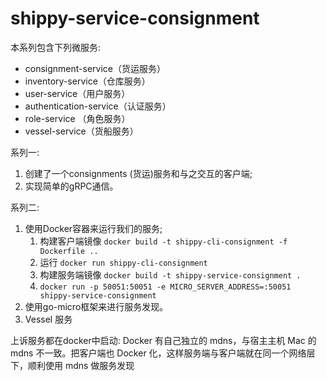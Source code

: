 # shippy-service-consignment

本系列包含下列微服务:
* consignment-service（货运服务）
* inventory-service（仓库服务）
* user-service（用户服务）
* authentication-service（认证服务）
* role-service （角色服务）
* vessel-service（货船服务）

系列一:
1. 创建了一个consignments (货运)服务和与之交互的客户端;
2. 实现简单的gRPC通信。

系列二:
1. 使用Docker容器来运行我们的服务;
   1. 构建客户端镜像 `docker build -t shippy-cli-consignment -f Dockerfile ..`
   2. 运行 `docker run shippy-cli-consignment`
   3. 构建服务端镜像 `docker build -t shippy-service-consignment .`
   4.  `docker run -p 50051:50051 -e MICRO_SERVER_ADDRESS=:50051 shippy-service-consignment`
2. 使用go-micro框架来进行服务发现。
3. Vessel 服务

上诉服务都在docker中启动:
Docker 有自己独立的 mdns，与宿主主机 Mac 的 mdns 不一致。把客户端也 Docker 化，这样服务端与客户端就在同一个网络层下，顺利使用 mdns 做服务发现
